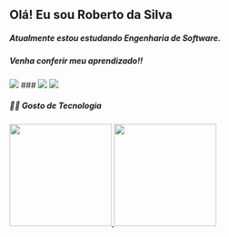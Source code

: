 ## Olá! Eu sou Roberto da Silva
##### Atualmente estou estudando Engenharia de Software.
##### Venha conferir meu aprendizado!!
<div>
<a href="https://wise-mountain-8a1.notion.site/d48b8e371f48418caf87f780f0df9915?v=8fa59ba7dadd40a693f2a3ccf3a61050" target="_blank"><img src="https://img.shields.io/badge/O que estou estudando atualmente-000000?style=for-the-badge&logo=&logoColor=white" target="_blank"></a>   
###
<a href="https://www.linkedin.com/in/roberto-smj/" target="_blank"><img src="https://img.shields.io/badge/-LinkedIn-%230077B5?style=for-the-badge&logo=linkedin&logoColor=white" target="_blank"></a>   
<a href = "mailto:roberto.smj981@icloud.com"><img src="https://img.shields.io/badge/Email-000000?style=for-the-badge&logo=icloud&logoColor=white" target="_blank"></a>
</div>

##### 👨‍💻 Gosto de Tecnologia
##### 
#####



<div>
<a href="https://github.com/roberto981smj">
<img height="180em" src="https://github-readme-stats.vercel.app/api/top-langs/?username=roberto981smj&layout=compact&langs_count=7&theme=dracula"/>
<img height="180em" src="https://github-readme-stats.vercel.app/api?username=roberto981smj&show_icons=true&theme=dracula&include_all_commits=true&count_private=true"/>
</div>

